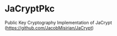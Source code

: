 # JaCryptPkc
Public Key Cryptography Implementation of JaCrypt (https://github.com/JacobMisirian/JaCrypt)
